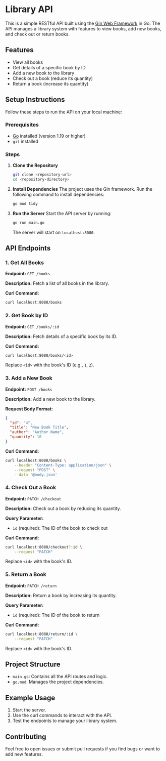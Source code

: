 # Library API

This is a simple RESTful API built using the [Gin Web Framework](https://github.com/gin-gonic/gin) in Go. The API manages a library system with features to view books, add new books, and check out or return books.

## Features

- View all books
- Get details of a specific book by ID
- Add a new book to the library
- Check out a book (reduce its quantity)
- Return a book (increase its quantity)

## Setup Instructions

Follow these steps to run the API on your local machine:

### Prerequisites

- [Go](https://go.dev/) installed (version 1.19 or higher)
- `git` installed

### Steps

1. **Clone the Repository**

   ```bash
   git clone <repository-url>
   cd <repository-directory>
   ```

2. **Install Dependencies**
   The project uses the Gin framework. Run the following command to install dependencies:

   ```bash
   go mod tidy
   ```

3. **Run the Server**
   Start the API server by running:

   ```bash
   go run main.go
   ```

   The server will start on `localhost:8080`.

## API Endpoints

### 1. Get All Books

**Endpoint:** `GET /books`

**Description:** Fetch a list of all books in the library.

**Curl Command:**

```bash
curl localhost:8080/books
```

### 2. Get Book by ID

**Endpoint:** `GET /books/:id`

**Description:** Fetch details of a specific book by its ID.

**Curl Command:**

```bash
curl localhost:8080/books/<id>
```

Replace `<id>` with the book's ID (e.g., `1`, `2`).

### 3. Add a New Book

**Endpoint:** `POST /books`

**Description:** Add a new book to the library.

**Request Body Format:**

```json
{
  "id": "4",
  "title": "New Book Title",
  "author": "Author Name",
  "quantity": 10
}
```

**Curl Command:**

```bash
curl localhost:8080/books \
    --header "Content-Type: application/json" \
    --request "POST" \
    --data '@body.json'
```

### 4. Check Out a Book

**Endpoint:** `PATCH /checkout`

**Description:** Check out a book by reducing its quantity.

**Query Parameter:**

- `id` (required): The ID of the book to check out

**Curl Command:**

```bash
curl localhost:8080/checkout?:id \
    --request "PATCH"
```

Replace `<id>` with the book's ID.

### 5. Return a Book

**Endpoint:** `PATCH /return`

**Description:** Return a book by increasing its quantity.

**Query Parameter:**

- `id` (required): The ID of the book to return

**Curl Command:**

```bash
curl localhost:8080/return/:id \
    --request "PATCH"
```

Replace `<id>` with the book's ID.

## Project Structure

- `main.go`: Contains all the API routes and logic.
- `go.mod`: Manages the project dependencies.

## Example Usage

1. Start the server.
2. Use the curl commands to interact with the API.
3. Test the endpoints to manage your library system.

## Contributing

Feel free to open issues or submit pull requests if you find bugs or want to add new features.

##

